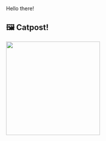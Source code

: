 Hello there!



## 🖼️ Catpost!

<sub>
    <img src="https://cdn2.thecatapi.com/images/394.jpg" height="256">
</sub>

